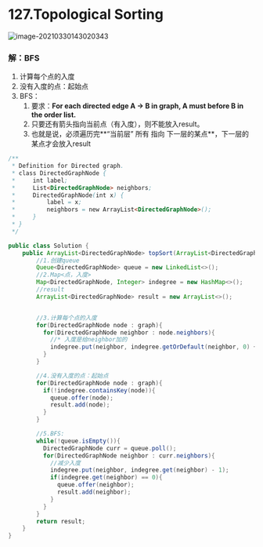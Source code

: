 # 127.Topological Sorting

![image-20210330143020343](https://raw.githubusercontent.com/TWDH/Leetcode-From-Zero/pictures/img/image-20210330143020343.png)

### 解：BFS

1. 计算每个点的入度
2. 没有入度的点：起始点
3. BFS：
   1. 要求：**For each directed edge A -> B in graph, A must before B in the order list.**
   2. 只要还有箭头指向当前点（有入度），则不能放入result。
   3. 也就是说，必须遍历完**“当前层” 所有 指向 下一层的某点**，下一层的某点才会放入result

```java
/**
 * Definition for Directed graph.
 * class DirectedGraphNode {
 *     int label;
 *     List<DirectedGraphNode> neighbors;
 *     DirectedGraphNode(int x) {
 *         label = x;
 *         neighbors = new ArrayList<DirectedGraphNode>();
 *     }
 * }
 */

public class Solution {
    public ArrayList<DirectedGraphNode> topSort(ArrayList<DirectedGraphNode> graph) {
        //1.创建queue
        Queue<DirectedGraphNode> queue = new LinkedList<>();
        //2.Map<点，入度>
        Map<DirectedGraphNode, Integer> indegree = new HashMap<>();
        //result
        ArrayList<DirectedGraphNode> result = new ArrayList<>();


        //3.计算每个点的入度
        for(DirectedGraphNode node : graph){
          for(DirectedGraphNode neighbor : node.neighbors){
            //* 入度是给neighbor加的
            indegree.put(neighbor, indegree.getOrDefault(neighbor, 0) + 1);
          }
        }

        //4.没有入度的点：起始点
        for(DirectedGraphNode node : graph){
          if(!indegree.containsKey(node)){
            queue.offer(node);
            result.add(node);
          }
        }

        //5.BFS:
        while(!queue.isEmpty()){
          DirectedGraphNode curr = queue.poll();
          for(DirectedGraphNode neighbor : curr.neighbors){
            //减少入度
            indegree.put(neighbor, indegree.get(neighbor) - 1);
            if(indegree.get(neighbor) == 0){
              queue.offer(neighbor);
              result.add(neighbor);
            }
          }
        }
        return result;
    }
}
```

